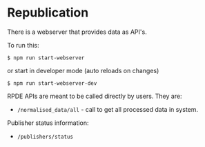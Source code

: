 # Republication

There is a webserver that provides data as API's.

To run this:

`$ npm run start-webserver`

or start in developer mode \(auto reloads on changes\)

`$ npm run start-webserver-dev`

RPDE APIs are meant to be called directly by users. They are:

* `/normalised_data/all` - call to get all processed data in system.

Publisher status information:

* `/publishers/status`

